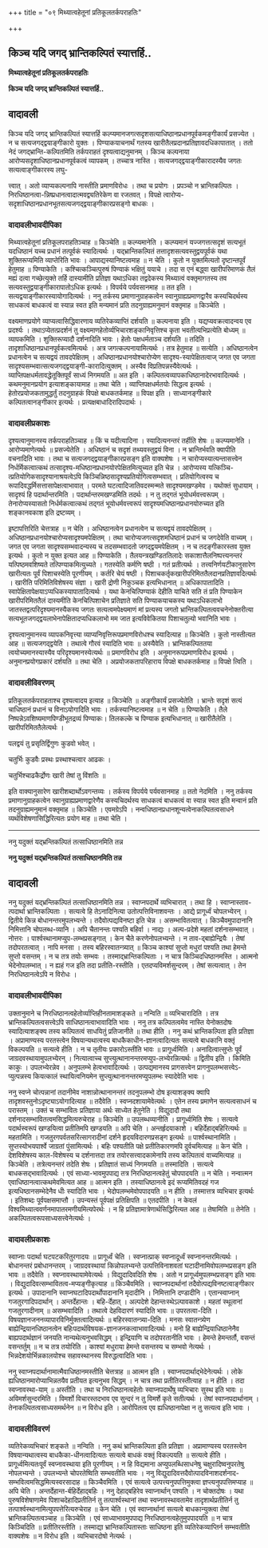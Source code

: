 +++
title = "०९ मिथ्यात्वहेतूनां प्रतिकूलतर्कपराहतिः"

+++


## किञ्च यदि जगद् भ्रान्तिकल्पितं स्यात्तर्हि..

**मिथ्यात्वहेतूनां प्रतिकूलतर्कपराहतिः**

**किञ्च यदि जगद् भ्रान्तिकल्पितं स्यात्तर्हि..**

## **वादावली**

किञ्च यदि जगद् भ्रान्तिकल्पितं स्यात्तर्हि कल्प्यमानजगत्सदृशसत्याधिष्ठानप्रधानपूर्वकमङ्गीकार्यं प्रसज्येत । न च सत्यजगद्द्वयाङ्गीकारो युक्तः । पिण्याकयाचनार्थं गतस्य खारीतैलप्रदानप्रतिज्ञावदधिकापातात् । ततो नेदं जगद्भ्रान्ति-कल्पितमिति तर्कपराहतं दृश्यत्वाद्यनुमानम् । किञ्च कल्पनाया आरोप्यसदृशाधिष्ठानप्रधानपूर्वकत्वं व्यापकम् । तच्चात्र नास्ति । सत्यजगद्द्वयाङ्गीकारादस्यैव जगतः सत्यत्वाङ्गीकारस्य लघु-

त्त्वात् । अतो व्याप्यकल्पनापि नास्तीति प्रमाणविरोधः । तथा च प्रयोगः । प्रपञ्चो न भ्रान्तिकल्पितः । निरधिष्ठानत्वा-न्निष्प्रधानत्वादात्मवद्व्यतिरेकेण वा रजतवत् । विपक्षे त्वारोप्य-सदृशाधिष्ठानप्रधानभूतसत्यजगद्द्वयाङ्गीकारप्रसङ्गो बाधकः ।

### **वादावलीभावदीपिका**

मिथ्यात्वहेतूनां प्रतिकूलपराहतिञ्चाह ॥ किञ्चेति ॥ कल्प्यमानेति । कल्प्यमानं यज्जगत्तत्सदृशं सत्यभूतं यदधिष्ठानं यच्च प्रधानं तत्पूर्वकं स्यादित्यर्थः । यद्भ्रान्तिकल्पितं तत्तादृशसत्यवस्तुद्वयपूर्वकं यथा शुक्तिरूप्यमिति व्याप्तेरिति भावः । आपाद्यस्यानिष्टत्वमाह ॥ न चेति । कुतो न युक्तमित्यतो दृष्टान्तपूर्वं हेतुमाह ॥ पिण्याकेति । कश्चित्कञ्चित्पुरुषं पिण्याकं भक्षितुं ययाचे । तदा स एनं बद्ध्वा खारीपरिमाणकं तैलं मह्यं दत्वा गच्छेत्युक्ते तर्हि दास्यामीति प्रतिज्ञा यथाऽधिका तद्वदेकस्य मिथ्यात्वं वक्तृमागतस्य तव सत्यवस्तुद्वयाङ्गीकारापातोऽधिक इत्यर्थः । विपर्यये पर्यवसानमाह ॥ तत इति । सत्यद्वयाङ्गीकारस्यायोगादित्यर्थः । ननु तर्कस्य प्रमाणानुग्राहकत्वेन स्वानुग्राह्यप्रमाणद्वारैव कस्यचिदर्थस्य साधकत्वं बाधकत्वं वा स्यान्न स्वत इति मन्यमानं प्रति तदनुग्राह्यमनुमानं वक्तृमाह ॥ किञ्चेति ।

वक्ष्यमाणप्रयोगे व्याप्यत्वासिद्धिवारणाय व्यतिरेकव्याप्तिं दर्शयति ॥ कल्पनाया इति । यद्यप्यवक्रत्वादन्वय एव प्रदर्श्यः । तथाऽप्येतत्प्रदर्शनं तु वक्ष्यमाणहेतोर्व्यभिचारशङ्कानिवृत्तिश्च कृता भवतीत्यभिप्रत्येति बोध्यम् ॥ व्यापकमिति । शुक्तिरूप्यादौ दर्शनादिति भावः । हेतोः पक्षधर्मताञ्च दर्शयति ॥ तदिति । तादृशाधिष्ठानप्रधानपूर्वकत्वमित्यर्थः । अत्र जगत्कल्पनायामित्यर्थः । तत्र हेतुमाह ॥ सत्येति । अधिष्ठानत्वेन प्रधानत्वेन च सत्यद्वयं तावदपेक्षितम् । अधिष्ठानप्रधानयोश्चारोप्येण सादृश्य-स्यापेक्षितत्वाज् जगत एव जगता सादृश्यसम्भवात्सत्यजगद्द्वयाङ्गी-कारादित्युक्तम् । अस्यैव विप्रतिपन्नस्यैवेत्यर्थः । व्याप्तिपक्षधर्मतावद्धेतूक्तिपूर्वं साध्यं निगमयति ॥ अत इति । कल्पितत्वव्यापकाधिष्ठानादेरभावादित्यर्थः । कथमनुमानप्रयोग इत्याशङ्कायामाह ॥ तथा चेति । व्याप्तिपक्षधर्मतयोः सिद्धत्व इत्यर्थः । हेतोरप्रयोजकतामुद्धर्तुं तदनुग्राहकं विपक्षे बाधकतर्कमाह ॥ विपक्ष इति । साध्यानङ्गीकारे कल्पितत्वानङ्गीकार इत्यर्थः । प्रत्यक्षबाधादिरादिपदार्थः ।

### **वादावलीप्रकाशः**

दृश्यत्वानुमानस्य तर्कपराहतिञ्चाह ॥ किं च यदीत्यादिना । स्यादित्यनन्तरं तर्हीति शेषः ॥ कल्प्यमानेति । आरोप्यमाणेत्यर्थः ॥ प्रसज्येतेति । अधिष्ठानं च सदृशं तथ्यवस्तुद्वयं विना । न भ्रान्तिर्भवति क्वापीति वचनादिति भावः । तथा च सत्यजगद्द्वयाङ्गीकारप्रसङ्ग इति वाक्यशेषः । न चारोप्यस्यात्यन्तासत्त्वेन निर्धर्मिकत्वात्कथं तत्सादृश्य-मधिष्ठानप्रधानयोरपेक्षितमित्युच्यत इति चेन्न । आरोप्यस्य यत्किञ्चि-त्प्रतियोगिकसादृश्यानाश्रयत्वेऽपि किञ्चिन्निष्ठसादृश्यप्रतियोगित्वसम्भवात् । प्रतियोगित्वस्य च रूपादिवद्धर्मिसत्तासापेक्षत्वाभावात् । परमते घटत्वादिजातिवदस्मन्मते सादृश्यमखण्डमेव । यथोक्तं सुधायाम् । सादृश्यं हि पदार्थान्तरमिति । पदार्थान्तरमखण्डमिति तदर्थः । न तु तद्गतं भूयोधर्मवत्त्वरूपम् । तेनारोप्यस्यासतो निर्धर्मकत्वात्कथं तद्गतं भूयोधर्मवत्त्वरूपं सादृश्यमधिष्ठानप्रधानयोरुच्यत इति शङ्कानवकाश इति द्रष्टव्यम् ।

इष्टापत्तिरिति चेत्तत्राह ॥ न चेति । अधिष्ठानत्वेन प्रधानत्वेन च सत्यद्वयं तावदपेक्षितम् । अधिष्ठानप्रधानयोश्चारोप्यसादृश्यमपेक्षितम् । तथा चारोप्यजगत्सदृशमधिष्ठानं प्रधानं च जगदेवेति वाच्यम् । जगत एव जगता सादृश्यसम्भवादन्यस्य च तदसम्भवादतो जगद्द्वयमपेक्षितम् । न च तदङ्गीकारस्तव युक्त इत्यर्थः । कुतो न युक्त इत्यत आह ॥ पिण्याकेति । तैलयन्त्रखण्डिततिलादेः सकाशात्तैलनिष्पत्त्यनन्तरं यत्पिष्ठमवशिष्यते तत्पिण्याकमित्युच्यते । गतस्येति कर्मणि षष्ठी । गतं प्रतीत्यर्थः । तत्त्वनिर्णयटीकानुसारेण खारीत्यतः पूर्वं पिशाचस्येति पूरणीयम् । कर्तरि चेयं षष्ठी । पिशाचकर्तृकखारीपरिमिततैलदानप्रतिज्ञावदित्यर्थः । खारीति परिमितिविशेषस्य संज्ञा । खारी द्रोणी निकुञ्चक इत्यभिधानात् ॥ अधिकापातादिति । स्वापेक्षितापेक्षयाऽप्यधिकस्यापातादित्यर्थः । यथा केनचित्पिण्याकं देहीति याचिते सति तं प्रति पिण्याकेन खारीपरिमिततैलं दास्यमीति केनचित्पिशाचेन प्रतिज्ञाते सति पिण्याकयाचकस्य यथाऽधिकलाभो जातस्तद्वत्परिदृश्यमानस्यैकस्य जगतः सत्यत्वमपेक्ष्यमाणं मां प्रत्यस्य जगतो भ्रान्तिकल्पितत्ववचनेनोक्तरीत्या सत्यभूतजगद्द्वयलाभेनापेक्षितादप्यधिकलाभो मम जात इत्यविवेकितया पिशाचतुल्यो भवानिति भावः ।

दृश्यत्वानुमानस्य व्यापकनिवृत्त्या व्याप्यनिवृत्तिरूपप्रमाणविरोधश्च स्यादित्याह ॥ किञ्चेति । कुतो नास्तीत्यत आह ॥ सत्यजगद्द्वयेति । तथात्वे गौरवं स्यादिति भावः ॥ अस्यैवेति । भ्रान्तिकल्पिततया त्वयोच्यमानस्यास्यैव परिदृश्यमानस्येत्यर्थः ॥ प्रमाणविरोध इति । अनुमानरूपप्रमाणविरोध इत्यर्थः । अनुमानप्रयोगप्रकारं दर्शयति ॥ तथा चेति । अप्रयोजकतापरिहाराय विपक्षे बाधकतर्कमाह ॥ विपक्षे त्विति ।

### **वादावलीविवरणम्**

प्रतिकूलतर्कपराहताश्च दृश्यत्वादय इत्याह ॥ किञ्चेति ॥ अङ्गीकार्यं प्रसज्येतेति । भ्रान्तेः सदृशं सत्यं चाधिष्ठानं प्रधानं च विनाऽयोगादिति भावः । तर्कस्यानिष्टत्वमाह ॥ न चेति ॥ पिण्याकेति । तैले निष्पन्नेऽवशिष्यमाणपिण्डीभूतद्रव्यं पिण्याकः। तिलकल्के च पिण्याक इत्यभिधानात् ॥ खारीतैलेति । खारीपरिमिततैलेत्यर्थः ।

पलद्वयं तु प्रसृतिर्द्विगुणः कुडवो भवेत् ।

चतुर्भिः कुडवैः प्रस्थः प्रस्थाश्चत्वार आढकः ।

चतुर्भिश्चाढकैर्द्रोणः खारी तेषां तु विंशतिः ॥

इति वाक्यानुसारेण खारीशब्दार्थोऽवगन्तव्यः । तर्कस्य विपर्यये पर्यवसानमाह ॥ ततो नेदमिति । ननु तर्कस्य प्रमाणानुग्राहकत्वेन स्वानुग्राह्यप्रमाणद्वारेणैव कस्यचिदर्थस्य साधकत्वं बाधकत्वं वा स्यान्न स्वत इति मन्वानं प्रति तदनुग्राह्यमनुमानं वक्तृमाह ॥ किञ्चेति । एवमग्रेऽपि । नन्वधिष्ठानप्रधानशून्यत्वेनाकल्पितत्वसाधने व्यर्थविशेषणासिद्धिरित्यतः प्रयोग माह ॥ तथा चेति ।

------------------------------------------------------------------------

ननु यदुक्तं यद्भ्रन्तिकल्पितं तत्साधिष्ठानमिति तन्न

**ननु यदुक्तं यद्भ्रन्तिकल्पितं तत्साधिष्ठानमिति तन्न**

## **वादावली**

ननु यदुक्तं यद्भ्रन्तिकल्पितं तत्साधिष्ठानमिति तन्न । स्वाप्नपदार्थे व्यभिचारात् । तथा हि । स्वाप्नास्ताव-त्पदार्था भ्रान्तिकल्पिताः । सत्यत्वे हि तेऽनादिनित्या उतोत्पत्तिविनाशवन्तः । आद्ये प्रागूर्ध्वं चोपलभ्येरन् । द्वितीये किन्न बोधानन्तरमुपलभ्यन्ते । तदैवोत्पद्यविनष्टा इति चेन्न । असम्भावितत्वात् । किञ्चैवमुपादानानि निमित्तानि चोपलब्ध-व्यानि । अपि चैतानन्तः पश्यति बहिर्वा । नाद्यः । अल्प-प्रदेशे महतां दर्शनासम्भवात् । नोत्तरः । पार्श्वस्थानामप्युप-लम्भप्रसङ्गात् । केन चैते करणेनोपलभ्यन्ते । न ताव-द्बाह्येन्द्रियैः । तेषां तदोपरतत्वात् । नापि मनसा । तस्य बहिरस्वातन्त्र्यात् ॥ किञ्च काश्यां सुप्तो मधुरां पश्यति तथा हेमन्ते सुप्तो वसन्तम् । न च तत्र तयोः सम्भवः । तस्माद्भ्रान्तिकल्पिताः । न चात्र किञ्चिदधिष्ठानमस्ति । आत्मनो भेदेनोपलम्भात् । न ह्यहं गज इति तदा प्रतीति-रस्तीति । एतदप्यविमर्शसुन्दरम् । तेषां सत्यत्वात् । तेन निरधिष्ठानत्वेऽपि न विरोधः ।

### **वादावलीभावदीपिका**

उक्तानुमाने च निरधिष्ठानत्वहेतोर्व्याप्तिहीनतामाशङ्कते ॥ नन्विति ॥ व्यभिचारादिति । तत्र भ्रान्तिकल्पितत्वसत्त्वेऽपि साधिष्ठानत्वाभावादिति भावः । ननु तत्र कल्पितत्वमेव नास्ति येनोक्तदोषः स्यादित्याशङ्क्य तस्य कल्पितत्वं साधयितुं प्रतिजानीते ॥ तथा हीति । ननु कथं भ्रान्तिकल्पिता इति प्रतिज्ञा । अप्रामाण्यस्य परतस्त्वेन विषयान्यथात्वस्य बाधकैकाधीन-ज्ञानत्वादित्यतः सत्यत्वे बाधकानि वक्तृं विकल्पयति ॥ सत्यत्वे हीति । न च तृतीयः प्रकारोऽस्तीति भावः ॥ प्रागूर्ध्वमिति । अनादित्वात्सुप्तेः पूर्वं जाग्रदवस्थायामुपलभ्येरन् । नित्यात्वाच्च सुप्त्युत्थानानन्तरमप्युप-लभ्येरन्नित्यर्थः ॥ द्वितीय इति । किमिति काकुः । उपलभ्येरन्नेव । अनुपलम्भे हेत्वभावादित्यर्थः । उत्पद्यमानस्य प्रागसत्त्वेन प्रागनुपलम्भसत्त्वेऽ-प्युत्पन्नस्य कियत्कालं स्थायित्वनियमेन सुप्त्युत्थानानन्तरमप्युपलम्भः स्यादेवेति भावः ।

ननु स्वप्ने चोत्पन्नानां तदानीमेव नाशान्नोत्थानानन्तरं तदनुपलम्भो दोष इत्याशङ्क्य क्वापि तादृशवस्तुनोऽदृष्ट्याऽयोगादित्याह ॥ तदैवेति । स्वप्नदशायामेवेत्यर्थः । एतेन तस्य प्रमाणेन सत्यत्वसाधनं च परास्तम् । उक्तं च सम्भावितः प्रतिज्ञाया अर्थः साध्येत हेतुनेति । विद्युदादौ तथा दर्शनादसम्भावितत्वमसिद्धमित्यरुचेराह ॥ किञ्चेति ॥ उपलब्धव्यानीति । प्रागूर्ध्वमिति शेषः । सत्यत्वे पदार्थस्वरूपं खण्डयित्वा प्रतीतिमपि खण्डयति ॥ अपि चेति । अन्तर्हृदयाकाशे । बहिर्देहाद्बहिरित्यर्थः ॥ महतामिति । गजतुरगपर्वतसरित्सागरादीनां दर्शने हृदयविदारणप्रसङ्ग इत्यर्थः ॥ पार्श्वस्थानामिति । सुप्तस्योभयपार्श्वे जाग्रतां पुंसामित्यर्थः । बहिः पश्यतीति पक्षे प्रतीतिकारणमपि दुर्वचमित्याह ॥ केन चेति । देशविशेषस्य काल-विशेषस्य च दर्शनात्तदा तत्र तयोरसत्त्वादकामेनापि तस्य कल्पितत्वं वाच्यमित्याह ॥ किञ्चेति । तत्रेत्यनन्तरं तदेति शेषः । प्रतिज्ञातं साध्यं निगमयति ॥ तस्मादिति । सत्यत्वे बाधकसद्भावादित्यर्थः । एवं साध्या-भावमुपपाद्य तत्र निरधिष्ठानत्वहेतुं चोपपादयति ॥ न चेति । नन्वात्मन एवाधिष्ठानत्वात्कथमेवमित्यत आह ॥ आत्मन इति । तस्याधिष्ठानत्वे इदं रूप्यमितिवदहं गज इत्यधिष्ठानसम्भेदेनैव धीः स्यादिति भावः । भेदोपलम्भमेवोपपादयति ॥ न हीति । तस्मात्तत्र व्यभिचार इत्यर्थः । इतिशब्दः पूर्वपक्षसमाप्तौ । उपन्यस्तं पूर्वपक्षं प्रतिक्षिपति ॥ एतदपीति । न केवलं विश्वमिथ्यात्ववर्णनमापातरमणीयमित्यपेरर्थः । न हि प्रतिज्ञामात्रेणार्थसिद्धिरित्यत आह ॥ तेषामिति ॥ तेनेति । अकल्पितत्वरूपसाध्यसत्त्वेनेत्यर्थः ।

### **वादावलीप्रकाशः**

स्वाप्नाः पदार्था घटपटकरितुरगादयः ॥ प्रागूर्ध्वं चेति । स्वप्नात्प्राक् स्वप्नादूर्ध्वं स्वप्नानन्तरमित्यर्थः । बोधानन्तरं प्रबोधानन्तरम् । जाग्रदवस्थायां किन्नोपलभ्यन्ते उत्पत्तिविनाशवतां घटादीनामिवोपलम्भप्रसङ्ग इति भावः ॥ तदैवेति । स्वप्नावस्थायामेवेत्यर्थः । विद्युदादिवदिति शेषः । अतो न प्रागूर्ध्वमुपलम्भप्रसङ्ग इति भावः । विद्युदादिवत्सम्भावितत्व-मप्यङ्गीकृत्याह ॥ किञ्चैवमिति । स्वाप्नपदार्थानां तदैवोत्पद्यविनष्टत्वाङ्गीकार इत्यर्थः । उपादानानि स्वाप्नघटादिपदार्थोपादानानि मृदादीनि । निमित्तानि दण्डादीनि । एतान्स्वाप्नान् गजतुरगादिपदार्थान् । अन्तर्देहान्तः । बहि-र्देहात् । अल्पदेशे देहान्तःस्थेऽल्पावकाशे । महतां स्थूलानां गजतुरगादीनाम् ॥ असम्भवादिति । तथात्वे देहविदारणं स्यादिति भावः ॥ उपरतत्वा-दिति । विषयज्ञानजननव्यापारविनिर्मुक्तत्वादित्यर्थः ॥ बहिरस्वातन्त्र्या-दिति । मनसः स्वातन्त्र्येण बाह्येन्द्रियानधिष्ठानत्वेन बहिःपदार्थविषयक-ज्ञानजनकत्वाभावादित्यर्थः । मनो हि बाह्येन्द्रियाधिष्ठानेनैव बाह्यपदार्थज्ञानं जनयति नान्यथेत्यनुभवसिद्धम् । इन्द्रियाणि च तदोपरतानीति भावः । हेमन्ते हेमन्तर्तौ, वसन्तं वसन्तर्तुम् ॥ न च तत्र तयोरिति । काश्यां मधुराया हेमन्ते वसन्तस्य च सम्भवो नेत्यर्थः । भिन्नदेशयोर्भिन्नकालयोश्च सहावस्थानस्य विरुद्धत्वादिति भावः ।

ननु स्वाप्नपदार्थानामात्मैवाधिष्ठानमस्तीति चेत्तत्राह ॥ आत्मन इति । स्वाप्नपदार्थाद्भेदेनेत्यर्थः । लोके ह्यधिष्ठानमारोप्याभिन्नतयैव प्रतीयत इत्यनुभव सिद्धम् । न चात्र तथा प्रतीतिरस्तीत्याह ॥ न हीति । तदा स्वप्नावस्था-याम् ॥ अस्तीति । तथा च निरधिष्ठानत्वहेतोः स्वाप्नपदार्थेषु व्यभिचारः सुस्थ इति भावः ॥ अविमर्शसुन्दरमिति । विमर्शो विचारस्तदभाव एव सुन्दरं न तु विमर्शे कृते सतीत्यर्थः । तेषां स्वाप्नपदार्थानाम् । तेनाकल्पितत्वसाध्यसमर्थनेन ॥ न विरोध इति । आरोपितत्व एव ह्यधिष्ठानापेक्षा न तु सत्यत्व इति भावः ।

### **वादावलीविवरणं**

व्यतिरेकव्यभिचारं शङ्कते ॥ नन्विति । ननु कथं भ्रान्तिकल्पिता इति प्रतिज्ञा । अप्रामाण्यस्य परतस्त्वेन विषयान्यथात्वस्य बाधकैका-धीनत्वादित्यतः सत्यत्वे बाधकं वक्तृं विकल्पयति ॥ सत्यत्वे हीति । प्रागूर्ध्वमित्यतःपूर्वं स्वप्नावस्थाया इति पूरणीयम् । न हि विद्यमाना अप्युपलब्धिसाधनेषु चक्षुरादिष्वनुपरतेषु नोपलभ्यन्ते । उपलभ्यन्ते चोपरतेष्विति सम्भवतीति भावः । ननु विद्युदादिवत्तदैवोत्पादविनाशदर्शनाद-सम्भवित्वमसिद्धमित्यस्वरसादाह ॥ किञ्चैवमिति । एवं सत्यत्वे उत्पत्त्यनुपपत्तिमुक्त्वा ज्ञप्त्यनुपपत्तिमप्याह ॥ अपि चेति । अन्तर्देहान्त-र्बहिर्देहाद्बहिः । ननु देहाद्बहिरेव स्वाप्नार्थान् पश्यति । न चोक्तदोषः । यथा पुरुषविशेषाणामेव पिशाचदेहादिप्रतीतिर्न तु तत्पार्श्वस्थानां तथा स्वप्नावस्थावतामेव तादृशार्थप्रतीतिर्न तु तत्पार्श्वस्थानामित्युपपत्तेरित्यरुचेराह ॥ केन चेति । एवं स्वाप्नार्थानां सत्यत्वे बाधकान्युक्त्वा तेषां भ्रान्तिकल्पितत्वञ्चाह ॥ किञ्चेति । एवं साध्याभावमुपपाद्य निरधिष्ठानत्वहेतुमुपपादयति ॥ न चात्र किञ्चिदिति ॥ प्रतीतिरस्तीति । तस्माद्या भ्रान्तिकल्पितास्ताः साधिष्ठना इति व्यतिरेकव्याप्तिर्न सम्भवतीति वाक्यशेषः ॥ न विरोध इति । व्यभिचारदोषो नेत्यर्थः ।

